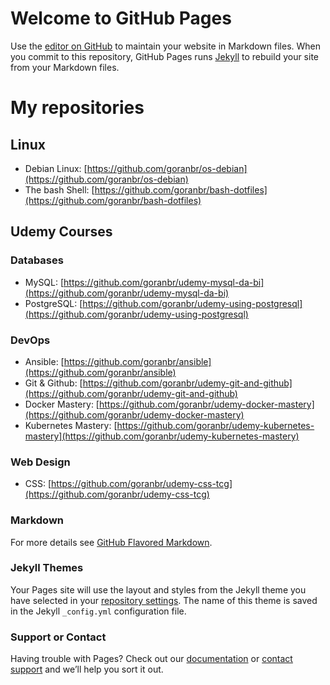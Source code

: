 # Welcome to GitHub Pages

Use the [editor on GitHub](https://github.com/goranbr/goranbr.github.io/edit/main/README.md) to maintain your website in Markdown files. When you commit to this repository, GitHub Pages runs [Jekyll](https://jekyllrb.com/) to rebuild your site from your Markdown files.

# My repositories
## Linux
- Debian Linux: [https://github.com/goranbr/os-debian](https://github.com/goranbr/os-debian)
- The bash Shell: [https://github.com/goranbr/bash-dotfiles](https://github.com/goranbr/bash-dotfiles)

## Udemy Courses

### Databases
- MySQL: [https://github.com/goranbr/udemy-mysql-da-bi](https://github.com/goranbr/udemy-mysql-da-bi)
- PostgreSQL: [https://github.com/goranbr/udemy-using-postgresql](https://github.com/goranbr/udemy-using-postgresql)

### DevOps
- Ansible: [https://github.com/goranbr/ansible](https://github.com/goranbr/ansible)
- Git & Github: [https://github.com/goranbr/udemy-git-and-github](https://github.com/goranbr/udemy-git-and-github)
- Docker Mastery: [https://github.com/goranbr/udemy-docker-mastery](https://github.com/goranbr/udemy-docker-mastery)
- Kubernetes Mastery: [https://github.com/goranbr/udemy-kubernetes-mastery](https://github.com/goranbr/udemy-kubernetes-mastery)

### Web Design
- CSS: [https://github.com/goranbr/udemy-css-tcg](https://github.com/goranbr/udemy-css-tcg)

### Markdown
For more details see [GitHub Flavored Markdown](https://guides.github.com/features/mastering-markdown/).

### Jekyll Themes

Your Pages site will use the layout and styles from the Jekyll theme you have selected in your [repository settings](https://github.com/goranbr/goranbr.github.io/settings). The name of this theme is saved in the Jekyll `_config.yml` configuration file.

### Support or Contact

Having trouble with Pages? Check out our [documentation](https://docs.github.com/categories/github-pages-basics/) or [contact support](https://github.com/contact) and we’ll help you sort it out.
